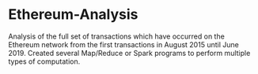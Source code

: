 # Ethereum-Analysis
Analysis of the full set of transactions which have occurred on the Ethereum network from the first transactions in August 2015 until June 2019. Created several Map/Reduce or Spark programs to perform multiple types of computation.
